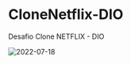 # CloneNetflix-DIO

Desafio Clone NETFLIX - DIO

![2022-07-18](https://user-images.githubusercontent.com/91546467/179631450-53f5f4a8-e2d7-4705-90ca-da9e1ee87b9f.png)
